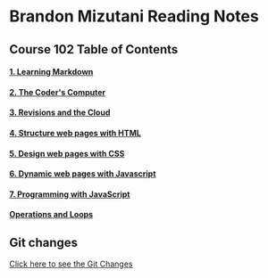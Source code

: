 # Brandon Mizutani Reading Notes

## Course 102 Table of Contents

#### [1. Learning Markdown](markdown.md)
#### [2. The Coder's Computer](codercomputer.md)
#### [3. Revisions and the Cloud](revisionsandcloud.md)
#### [4. Structure web pages with HTML](html.md)
#### [5. Design web pages with CSS](cssreadingnote.md)
#### [6. Dynamic web pages with Javascript](javascript.md)
#### [7. Programming with JavaScript](javascriptnote.md)
#### [Operations and Loops](operatornloop.md)

## Git changes

[Click here to see the Git Changes](gitchanges.md)